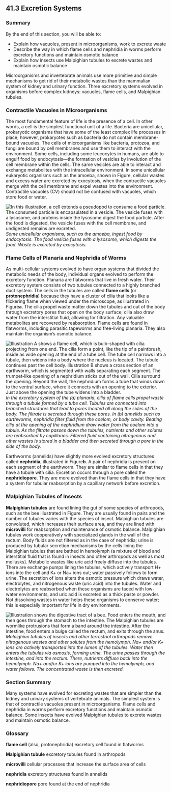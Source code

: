 ##  41.3 Excretion Systems 

### Summary

By the end of this section, you will be able to: 

  - Explain how vacuoles, present in microorganisms, work to excrete waste
  - Describe the way in which flame cells and nephridia in worms perform excretory functions and maintain osmotic balance
  - Explain how insects use Malpighian tubules to excrete wastes and maintain osmotic balance

Microorganisms and invertebrate animals use more primitive and simple mechanisms to get rid of their metabolic wastes than the mammalian system of kidney and urinary function. Three excretory systems evolved in organisms before complex kidneys: vacuoles, flame cells, and Malpighian tubules.

### Contractile Vacuoles in Microorganisms

The most fundamental feature of life is the presence of a cell. In other words, a cell is the simplest functional unit of a life. Bacteria are unicellular, prokaryotic organisms that have some of the least complex life processes in place; however, prokaryotes such as bacteria do not contain membrane-bound vacuoles. The cells of microorganisms like bacteria, protozoa, and fungi are bound by cell membranes and use them to interact with the environment. Some cells, including some leucocytes in humans, are able to engulf food by endocytosis—the formation of vesicles by involution of the cell membrane within the cells. The same vesicles are able to interact and exchange metabolites with the intracellular environment. In some unicellular eukaryotic organisms such as the amoeba, shown in Figure, cellular wastes and excess water are excreted by exocytosis, when the contractile vacuoles merge with the cell membrane and expel wastes into the environment. Contractile vacuoles (CV) should not be confused with vacuoles, which store food or water.

![In this illustration, a cell extends a pseudopod to consume a food particle. The consumed particle is encapsulated in a vesicle. The vesicle fuses with a lysosome, and proteins inside the lysosome digest the food particle. After the food is digested, the vesicle fuses with the cell membrane, and undigested remains are excreted.][1] _Some unicellular organisms, such as the amoeba, ingest food by endocytosis. The food vesicle fuses with a lysosome, which digests the food. Waste is excreted by exocytosis._

### Flame Cells of Planaria and Nephridia of Worms

As multi-cellular systems evolved to have organ systems that divided the metabolic needs of the body, individual organs evolved to perform the excretory function. Planaria are flatworms that live in fresh water. Their excretory system consists of two tubules connected to a highly branched duct system. The cells in the tubules are called **flame cells** (or **protonephridia**) because they have a cluster of cilia that looks like a flickering flame when viewed under the microscope, as illustrated in Figure**a**. The cilia propel waste matter down the tubules and out of the body through excretory pores that open on the body surface; cilia also draw water from the interstitial fluid, allowing for filtration. Any valuable metabolites are recovered by reabsorption. Flame cells are found in flatworms, including parasitic tapeworms and free-living planaria. They also maintain the organism’s osmotic balance.

![Illustration A shows a flame cell, which is bulb-shaped with cilia projecting from one end. The cilia form a point, like the tip of a paintbrush, inside as wide opening at the end of a tube cell. The tube cell narrows into a tubule, then widens into a body where the nucleus is located. The tubule continues past the cell body. Illustration B shows a cross section of an earthworm, which is segmented with walls separating each segment. The trumpet-like opening of a nephridium sticks out of the wall. Cilia surround the opening. Beyond the wall, the nephridium forms a tube that winds down to the ventral surface, where it connects with an opening to the exterior. Just above the opening the tube widens into a bladder.][2] _In the excretory system of the (a) planaria, cilia of flame cells propel waste through a tubule formed by a tube cell. Tubules are connected into branched structures that lead to pores located all along the sides of the body. The filtrate is secreted through these pores. In (b) annelids such as earthworms, nephridia filter fluid from the coelom, or body cavity. Beating cilia at the opening of the nephridium draw water from the coelom into a tubule. As the filtrate passes down the tubules, nutrients and other solutes are reabsorbed by capillaries. Filtered fluid containing nitrogenous and other wastes is stored in a bladder and then secreted through a pore in the side of the body._

Earthworms (annelids) have slightly more evolved excretory structures called **nephridia**, illustrated in Figure**b**. A pair of nephridia is present on each segment of the earthworm. They are similar to flame cells in that they have a tubule with cilia. Excretion occurs through a pore called the **nephridiopore**. They are more evolved than the flame cells in that they have a system for tubular reabsorption by a capillary network before excretion.

### Malpighian Tubules of Insects

**Malpighian tubules** are found lining the gut of some species of arthropods, such as the bee illustrated in Figure. They are usually found in pairs and the number of tubules varies with the species of insect. Malpighian tubules are convoluted, which increases their surface area, and they are lined with **microvilli** for reabsorption and maintenance of osmotic balance. Malpighian tubules work cooperatively with specialized glands in the wall of the rectum. Body fluids are not filtered as in the case of nephridia; urine is produced by tubular secretion mechanisms by the cells lining the Malpighian tubules that are bathed in hemolymph (a mixture of blood and interstitial fluid that is found in insects and other arthropods as well as most mollusks). Metabolic wastes like uric acid freely diffuse into the tubules. There are exchange pumps lining the tubules, which actively transport H+ ions into the cell and K+ or Na+ ions out; water passively follows to form urine. The secretion of ions alters the osmotic pressure which draws water, electrolytes, and nitrogenous waste (uric acid) into the tubules. Water and electrolytes are reabsorbed when these organisms are faced with low-water environments, and uric acid is excreted as a thick paste or powder. Not dissolving wastes in water helps these organisms to conserve water; this is especially important for life in dry environments.

![Illustration shows the digestive tract of a bee. Food enters the mouth, and then goes through the stomach to the intestine. The Malpighian tubules are wormlike protrusions that form a band around the intestine. After the intestine, food enters a bulge called the rectum, and exits through the anus.][3] _Malpighian tubules of insects and other terrestrial arthropods remove nitrogenous wastes and other solutes from the hemolymph. Na+ and/or K+ ions are actively transported into the lumen of the tubules. Water then enters the tubules via osmosis, forming urine. The urine passes through the intestine, and into the rectum. There, nutrients diffuse back into the hemolymph. Na+ and/or K+ ions are pumped into the hemolymph, and water follows. The concentrated waste is then excreted._

### Section Summary

Many systems have evolved for excreting wastes that are simpler than the kidney and urinary systems of vertebrate animals. The simplest system is that of contractile vacuoles present in microorganisms. Flame cells and nephridia in worms perform excretory functions and maintain osmotic balance. Some insects have evolved Malpighian tubules to excrete wastes and maintain osmotic balance.

### Glossary

**flame cell** (also, protonephridia) excretory cell found in flatworms

**Malpighian tubule** excretory tubules found in arthropods

**microvilli** cellular processes that increase the surface area of cells

**nephridia** excretory structures found in annelids

**nephridiopore** pore found at the end of nephridia

   [1]: https://cnx.org/resources/e3c40cbb875012eeb0aa6dd8fe342a44e957bf61/Figure_41_02_01.jpg
   [2]: https://cnx.org/resources/9d2f8e32550fcd29b18c68fec9293f3e2d1516b3/Figure_41_02_02.jpg
   [3]: https://cnx.org/resources/6b13d25081c6b02b20423b761b702d899c8876be/Figure_41_02_03.jpg


